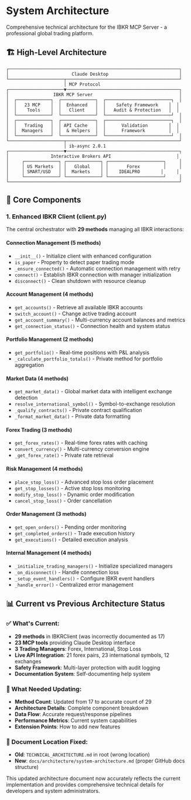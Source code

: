 # System Architecture

Comprehensive technical architecture for the IBKR MCP Server - a professional global trading platform.

## 🏗️ High-Level Architecture

```
┌─────────────────────────────────────────────────────────────────┐
│                        Claude Desktop                           │
└─────────────────────┬───────────────────────────────────────────┘
                      │ MCP Protocol
┌─────────────────────▼───────────────────────────────────────────┐
│                 IBKR MCP Server                                 │
│  ┌─────────────┐  ┌─────────────┐  ┌─────────────────────────┐  │
│  │   23 MCP    │  │  Enhanced   │  │    Safety Framework    │  │
│  │    Tools    │  │   Client    │  │   Audit & Protection   │  │
│  └─────────────┘  └─────────────┘  └─────────────────────────┘  │
│  ┌─────────────┐  ┌─────────────┐  ┌─────────────────────────┐  │
│  │   Trading   │  │ API Cache   │  │      Validation        │  │
│  │  Managers   │  │  & Helpers  │  │      Framework         │  │
│  └─────────────┘  └─────────────┘  └─────────────────────────┘  │
└─────────────────────┬───────────────────────────────────────────┘
                      │ ib-async 2.0.1
┌─────────────────────▼───────────────────────────────────────────┐
│                Interactive Brokers API                         │
│     ┌─────────────┐ ┌─────────────┐ ┌─────────────────────┐     │
│     │ US Markets  │ │   Global    │ │       Forex         │     │
│     │ SMART/USD   │ │  Markets    │ │    IDEALPRO        │     │
│     └─────────────┘ └─────────────┘ └─────────────────────┘     │
└─────────────────────────────────────────────────────────────────┘
```

## 🧩 Core Components

### **1. Enhanced IBKR Client (client.py)**

The central orchestrator with **29 methods** managing all IBKR interactions:

#### **Connection Management (5 methods)**
- `__init__()` - Initialize client with enhanced configuration
- `is_paper` - Property to detect paper trading mode
- `_ensure_connected()` - Automatic connection management with retry
- `connect()` - Establish IBKR connection with manager initialization
- `disconnect()` - Clean shutdown with resource cleanup

#### **Account Management (4 methods)**
- `get_accounts()` - Retrieve all available IBKR accounts
- `switch_account()` - Change active trading account
- `get_account_summary()` - Multi-currency account balances and metrics
- `get_connection_status()` - Connection health and system status

#### **Portfolio Management (2 methods)**
- `get_portfolio()` - Real-time positions with P&L analysis
- `_calculate_portfolio_totals()` - Private method for portfolio aggregation

#### **Market Data (4 methods)**
- `get_market_data()` - Global market data with intelligent exchange detection
- `resolve_international_symbol()` - Symbol-to-exchange resolution
- `_qualify_contracts()` - Private contract qualification
- `_format_market_data()` - Private data formatting

#### **Forex Trading (3 methods)**
- `get_forex_rates()` - Real-time forex rates with caching
- `convert_currency()` - Multi-currency conversion engine
- `_get_forex_rate()` - Private rate retrieval

#### **Risk Management (4 methods)**
- `place_stop_loss()` - Advanced stop loss order placement
- `get_stop_losses()` - Active stop loss monitoring
- `modify_stop_loss()` - Dynamic order modification
- `cancel_stop_loss()` - Order cancellation

#### **Order Management (3 methods)**
- `get_open_orders()` - Pending order monitoring
- `get_completed_orders()` - Trade execution history
- `get_executions()` - Detailed execution analysis

#### **Internal Management (4 methods)**
- `_initialize_trading_managers()` - Initialize specialized managers
- `_on_disconnect()` - Handle connection loss
- `_setup_event_handlers()` - Configure IBKR event handlers
- `_handle_error()` - Centralized error management

## 📊 Current vs Previous Architecture Status

### **✅ What's Current:**
- **29 methods** in IBKRClient (was incorrectly documented as 17)
- **23 MCP tools** providing Claude Desktop interface
- **3 Trading Managers**: Forex, International, Stop Loss
- **Live API Integration**: 21 forex pairs, 23 international symbols, 12 exchanges
- **Safety Framework**: Multi-layer protection with audit logging
- **Documentation System**: Self-documenting help system

### **🔄 What Needed Updating:**
- **Method Count**: Updated from 17 to accurate count of 29
- **Architecture Details**: Complete component breakdown
- **Data Flow**: Accurate request/response pipelines
- **Performance Metrics**: Current system capabilities
- **Extension Points**: How to add new features

### **📍 Document Location Fixed:**
- **Old**: `TECHNICAL_ARCHITECTURE.md` in root (wrong location)
- **New**: `docs/architecture/system-architecture.md` (proper GitHub docs structure)

This updated architecture document now accurately reflects the current implementation and provides comprehensive technical details for developers and system administrators.
